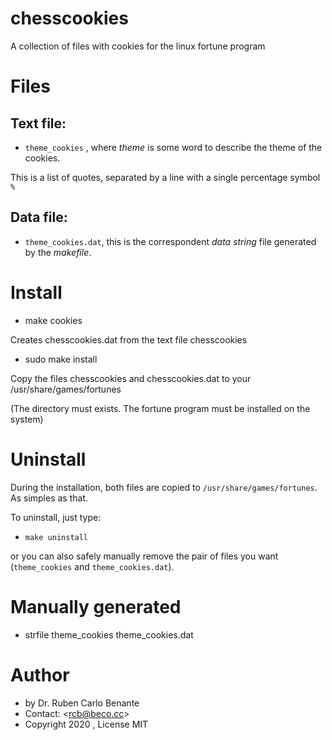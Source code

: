 # chesscookies

A collection of files with cookies for the linux fortune program

# Files

## Text file:

* `theme_cookies` , where _theme_ is some word to describe the theme of the cookies. 

This is a list of quotes, separated by a line with a single percentage symbol `%`

## Data file:

* `theme_cookies.dat`, this is the correspondent _data string_ file generated by the _makefile_.

# Install

* make cookies

Creates chesscookies.dat from the text file chesscookies

* sudo make install

Copy the files chesscookies and chesscookies.dat to your /usr/share/games/fortunes

(The directory must exists. The fortune program must be installed on the system)

# Uninstall

During the installation, both files are copied to `/usr/share/games/fortunes`. As simples as that.

To uninstall, just type:

* `make uninstall`

or you can also safely manually remove the pair of files you want (`theme_cookies` and `theme_cookies.dat`).

# Manually generated

* strfile theme_cookies theme_cookies.dat

# Author

* by Dr. Ruben Carlo Benante
* Contact: \<<rcb@beco.cc>\>
* Copyright 2020 , License MIT

